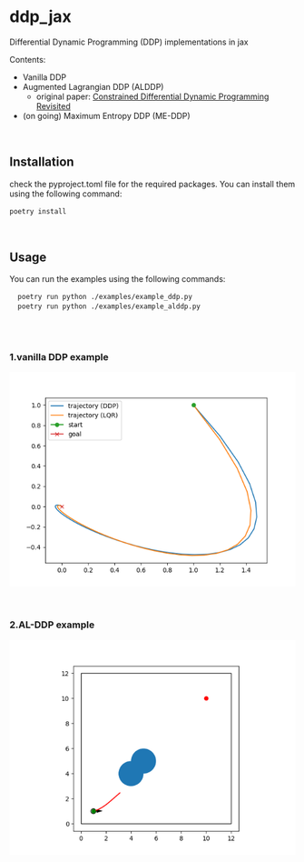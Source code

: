# ddp_jax
Differential Dynamic Programming (DDP) implementations in jax

Contents:
- Vanilla DDP
- Augmented Lagrangian DDP (ALDDP)
  - original paper: [Constrained Differential Dynamic Programming Revisited](https://ieeexplore.ieee.org/document/9561530)
- (on going) Maximum Entropy DDP (ME-DDP)

<br>

## Installation
check the pyproject.toml file for the required packages. You can install them using the following command:
```bash
poetry install
```

<br>

## Usage
You can run the examples using the following commands:
```bash
  poetry run python ./examples/example_ddp.py
  poetry run python ./examples/example_alddp.py
```

<br>

<br>

### 1.vanilla DDP example

![png](https://github.com/Emile-Aquila/ddp_jax/blob/main/figs/example_ddp.png)

<br>

### 2.AL-DDP example

![gif](https://github.com/Emile-Aquila/ddp_jax/blob/main/figs/output.gif)

